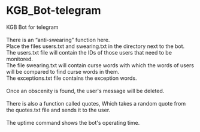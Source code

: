 # KGB_Bot-telegram
KGB Bot for telegram  
<br />
There is an “anti-swearing” function here.
<br />
Place the files  users.txt and swearing.txt in the directory next to the bot.  
The users.txt file will contain the IDs of those users that need to be monitored.  
The file swearing.txt will contain curse words with which the words of users will be compared to find curse words in them.  
The exceptions.txt file contains the exception words.  
<br />
Once an obscenity is found, the user's message will be deleted.  
<br />
There is also a function called quotes, 
Which takes a random quote from the quotes.txt file and sends it to the user.  
<bt />  
The uptime command shows the bot's operating time.
